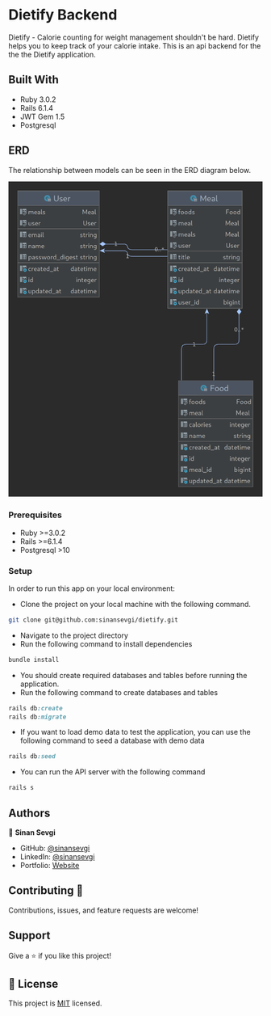 # Dietify Backend

Dietify - Calorie counting for weight management shouldn't be hard. Dietify helps you to keep track of your calorie intake.
This is an api backend for the the the Dietify application. 

## Built With

- Ruby 3.0.2
- Rails 6.1.4
- JWT Gem 1.5
- Postgresql

## ERD

The relationship between models can be seen in the ERD diagram below.

![Screenshot](./ERD.png)

### Prerequisites
- Ruby >=3.0.2
- Rails >=6.1.4
- Postgresql >10

### Setup
In order to run this app on your local environment:

- Clone the project on your local machine with the following command.
```bash
git clone git@github.com:sinansevgi/dietify.git
```
- Navigate to the project directory 
- Run the following command to install dependencies
```bash
bundle install 
```
- You should create required databases and tables before running the application.
- Run the following command to create databases and tables
```ruby
rails db:create 
rails db:migrate
```
- If you want to load demo data to test the application, you can use the following command to seed a database with demo data
```ruby
rails db:seed
```
- You can run the API server with the following command
```ruby
rails s
```

## Authors

👤 **Sinan Sevgi**

- GitHub: [@sinansevgi](https://github.com/sinansevgi)
- LinkedIn: [@sinansevgi](https://www.linkedin.com/in/sinansevgi/)
- Portfolio: [Website](https://sinansevgi.com)

## Contributing 🤝

Contributions, issues, and feature requests are welcome!

## Support

Give a ⭐️ if you like this project!


## 📝 License

This project is [MIT](./LICENSE) licensed.